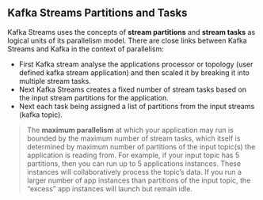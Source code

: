 ## Kafka Streams Partitions and Tasks
Kafka Streams uses the concepts of  **stream partitions**  and  **stream tasks**  as logical units of its parallelism model. There are close links between Kafka Streams and Kafka in the context of parallelism:

 - First Kafka stream analyse the applications processor or topology (user defined kafka stream application) and then scaled it by breaking it into multiple stream tasks.
 - Next Kafka Streams creates a fixed number of stream tasks based on the input stream partitions for the application.
 - Next each task being assigned a list of partitions from the input streams (kafka topic).
 

> The **maximum parallelism** at which your application may run is bounded by the maximum number of stream tasks, which itself is determined by maximum number of partitions of the input topic(s) the application is reading from. For example, if your input topic has 5 partitions, then you can run up to 5 applications instances. These instances will collaboratively process the topic’s data. If you run a larger number of app instances than partitions of the input topic, the “excess” app instances will launch but remain idle.



<!--stackedit_data:
eyJoaXN0b3J5IjpbMTAxNTgxMzUzNCwtMjA4ODc0NjYxMiwyMD
U2NzA2MTA1LDE5NjY4MTM1NzgsLTYwOTA3NDI1OCw3OTc4ODg1
MTUsOTM5NDkxNTkzLC02Mjk2MDgyMTUsMTcxMzcxNDA0NCwxNj
cxMDAxMzQyLDEzMTk5MzI1MDUsMTE5NjI4MzMxNiwxNjc4NTg1
MTk1LC01MDEwMTMyNjEsMjAzNjc3MjQ0MywtOTUwMDI1MDEyLC
01MDQyNzM0NzAsLTExNjE3NDA1NzUsLTIxNDY1MTAwMDMsMjA4
MjYwMTYxNl19
-->
